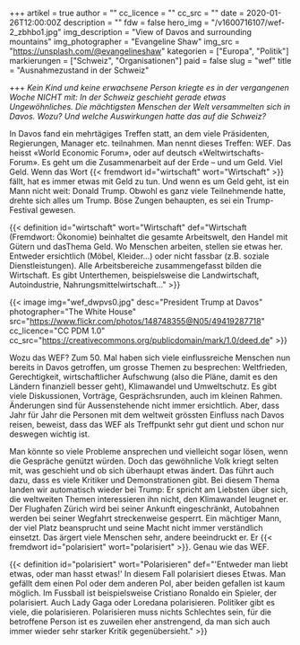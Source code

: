 +++
artikel = true
author = ""
cc_licence = ""
cc_src = ""
date = 2020-01-26T12:00:00Z
description = ""
fdw = false
hero_img = "/v1600716107/wef-2_zbhbo1.jpg"
img_description = "View of Davos and surrounding mountains"
img_photographer = "Evangeline Shaw"
img_src = "https://unsplash.com/@evangelineshaw"
kategorien = ["Europa", "Politik"]
markierungen = ["Schweiz", "Organisationen"]
paid = false
slug = "wef"
title = "Ausnahmezustand in der Schweiz"

+++
_Kein Kind und keine erwachsene Person kriegte es in der vergangenen Woche NICHT mit: In der Schweiz geschieht gerade etwas Ungewöhnliches. Die mächtigsten Menschen der Welt versammelten sich in Davos. Wozu? Und welche Auswirkungen hatte das auf die Schweiz?_

In Davos fand ein mehrtägiges Treffen statt, an dem viele Präsidenten, Regierungen, Manager etc. teilnahmen. Man nennt dieses Treffen: WEF. Das heisst «World Economic Forum», oder auf deutsch «Weltwirtschafts-Forum». Es geht um die Zusammenarbeit auf der Erde – und um Geld. Viel Geld. Wenn das Wort {{< fremdwort id="wirtschaft" wort="Wirtschaft" >}} fällt, hat es immer etwas mit Geld zu tun. Und wenn es um Geld geht, ist ein Mann nicht weit: Donald Trump. Obwohl es ganz viele Teilnehmende hatte, drehte sich alles um Trump. Böse Zungen behaupten, es sei ein Trump-Festival gewesen.

{{< definition id="wirtschaft" wort="Wirtschaft" def="Wirtschaft (Fremdwort: Ökonomie) beinhaltet die gesamte Arbeitswelt, den Handel mit Gütern und dasThema Geld. Wo Menschen arbeiten, stellen sie etwas her. Entweder ersichtlich (Möbel, Kleider...) oder nicht fassbar (z.B. soziale Dienstleistungen). Alle Arbeitsbereiche zusammengefasst bilden die Wirtschaft. Es gibt Unterthemen, beispielsweise die Landwirtschaft, Autoindustrie, Nahrungsmittelwirtschaft..." >}}

{{< image img="wef_dwpvs0.jpg" desc="President Trump at Davos" photographer="The White House" src="https://www.flickr.com/photos/148748355@N05/49419287718" cc_licence="CC PDM 1.0" cc_src="https://creativecommons.org/publicdomain/mark/1.0/deed.de" >}}

Wozu das WEF? Zum 50. Mal haben sich viele einflussreiche Menschen nun bereits in Davos getroffen, um grosse Themen zu besprechen: Weltfrieden, Gerechtigkeit, wirtschaftlicher Aufschwung (also die Pläne, damit es den Ländern finanziell besser geht), Klimawandel und Umweltschutz. Es gibt viele Diskussionen, Vorträge, Gesprächsrunden, auch im kleinen Rahmen. Änderungen sind für Aussenstehende nicht immer ersichtlich. Aber, dass Jahr für Jahr die Personen mit dem weltweit grössten Einfluss nach Davos reisen, beweist, dass das WEF als Treffpunkt sehr gut dient und schon nur deswegen wichtig ist.

Man könnte so viele Probleme ansprechen und vielleicht sogar lösen, wenn die Gespräche genützt würden. Doch das gewöhnliche Volk kriegt selten mit, was geschieht und ob sich überhaupt etwas ändert. Das führt auch dazu, dass es viele Kritiker und Demonstrationen gibt. Bei diesem Thema landen wir automatisch wieder bei Trump: Er spricht am Liebsten über sich, die weltweiten Themen interessieren ihn nicht, den Klimawandel leugnet er. Der Flughafen Zürich wird bei seiner Ankunft eingeschränkt, Autobahnen werden bei seiner Wegfahrt streckenweise gesperrt. Ein mächtiger Mann, der viel Platz beansprucht und seine Macht nicht immer verständlich einsetzt. Das ärgert viele Menschen sehr, andere beeindruckt er. Er {{< fremdwort id="polarisiert" wort="polarisiert" >}}. Genau wie das WEF.

{{< definition id="polarisiert" wort="Polarisieren" def="'Entweder man liebt etwas, oder man hasst etwas!' In diesem Fall polarisiert dieses Etwas. Man gefällt dem einen Pol oder dem anderen Pol, aber beiden gefallen ist kaum möglich. Im Fussball ist beispielsweise Cristiano Ronaldo ein Spieler, der polarisiert. Auch Lady Gaga oder Loredana polarisieren. Politiker gibt es viele, die polarisieren. Polarisieren muss nichts Schlechtes sein, für die betroffene Person ist es zuweilen eher anstrengend, da man sich auch immer wieder sehr starker Kritik gegenübersieht." >}}

